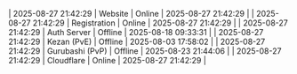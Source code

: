 | 2025-08-27 21:42:29 | Website | Online | 2025-08-27 21:42:29 |
| 2025-08-27 21:42:29 | Registration | Online | 2025-08-27 21:42:29 |
| 2025-08-27 21:42:29 | Auth Server | Offline | 2025-08-18 09:33:31 |
| 2025-08-27 21:42:29 | Kezan (PvE) | Offline | 2025-08-03 17:58:02 |
| 2025-08-27 21:42:29 | Gurubashi (PvP) | Offline | 2025-08-23 21:44:06 |
| 2025-08-27 21:42:29 | Cloudflare | Online | 2025-08-27 21:42:29 |
